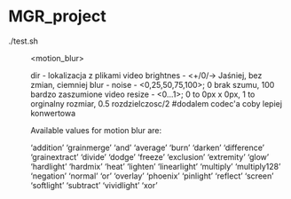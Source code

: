 # MGR_project


./test.sh <dir> <brightness> <blur> <noise> <resize> <motion_blur>

dir    - lokalizacja z plikami video
brightnes - <+/0/-> Jaśniej, bez zmian, ciemniej 
blur   - 
noise  - <0,25,50,75,100>; 0 brak szumu, 100 bardzo zaszumione video
resize - <0...1>; 0 to 0px x 0px, 1 to orginalny rozmiar, 0.5 rozdzielczosc/2
#dodalem codec'a coby lepiej konwertowa

Available values for motion blur are:

‘addition’
‘grainmerge’
‘and’
‘average’
‘burn’
‘darken’
‘difference’
‘grainextract’
‘divide’
‘dodge’
‘freeze’
‘exclusion’
‘extremity’
‘glow’
‘hardlight’
‘hardmix’
‘heat’
‘lighten’
‘linearlight’
‘multiply’
‘multiply128’
‘negation’
‘normal’
‘or’
‘overlay’
‘phoenix’
‘pinlight’
‘reflect’
‘screen’
‘softlight’
‘subtract’
‘vividlight’
‘xor’

